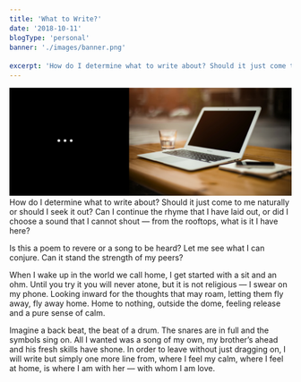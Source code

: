 ```yaml
---
title: 'What to Write?'
date: '2018-10-11'
blogType: 'personal'
banner: './images/banner.png'

excerpt: 'How do I determine what to write about? Should it just come to me naturally or should I seek it out? Can I continue the rhyme that I...'
---
```


![Banner Image.](./images/banner.png)
How do I determine what to write about? Should it just come to me naturally or should I seek it out? Can I continue the rhyme that I have laid out, or did I choose a sound that I cannot shout — from the rooftops, what is it I have here?

Is this a poem to revere or a song to be heard? Let me see what I can conjure. Can it stand the strength of my peers?

When I wake up in the world we call home, I get started with a sit and an ohm. Until you try it you will never atone, but it is not religious — I swear on my phone. Looking inward for the thoughts that may roam, letting them fly away, fly away home. Home to nothing, outside the dome, feeling release and a pure sense of calm.

Imagine a back beat, the beat of a drum. The snares are in full and the symbols sing on. All I wanted was a song of my own, my brother’s ahead and his fresh skills have shone. In order to leave without just dragging on, I will write but simply one more line from, where I feel my calm, where I feel at home, is where I am with her — with whom I am love.

